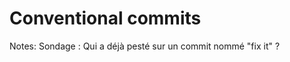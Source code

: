 <!-- .slide: class="transition bg-pink" -->

# Conventional commits

Notes: Sondage : Qui a déjà pesté sur un commit nommé "fix it" ?

